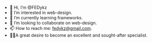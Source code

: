 - 👋 Hi, I’m @FEDykz
- 👀 I’m interested in web-design.
- 🌱 I’m currently learning frameworks.
- 💞️ I’m looking to collaborate on web-design.
- 📫 How to reach me: fedykz@gmail.com.
- 🐱‍🚀A great desire to become an excellent and sought-after specialist.
<!---
FEDykz/FEDykz is a ✨ special ✨ repository because its `README.md` (this file) appears on your GitHub profile.
You can click the Preview link to take a look at your changes.
--->
